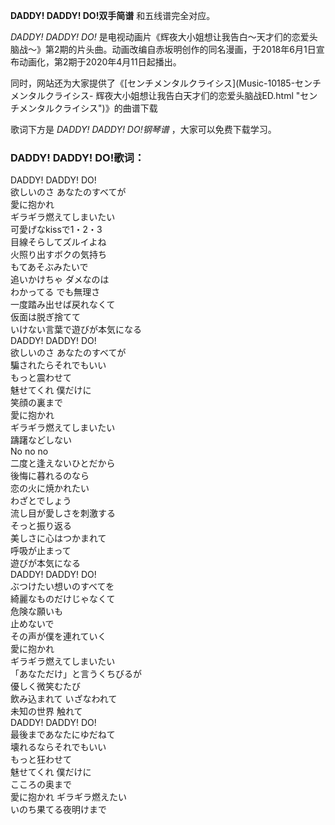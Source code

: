 

**DADDY! DADDY! DO!双手简谱** 和五线谱完全对应。

_DADDY! DADDY! DO!_
是电视动画片《辉夜大小姐想让我告白～天才们的恋爱头脑战～》第2期的片头曲。动画改编自赤坂明创作的同名漫画，于2018年6月1日宣布动画化，第2期于2020年4月11日起播出。

同时，网站还为大家提供了《[センチメンタルクライシス](Music-10185-センチメンタルクライシス-
辉夜大小姐想让我告白天才们的恋爱头脑战ED.html "センチメンタルクライシス")》的曲谱下载

歌词下方是 _DADDY! DADDY! DO!钢琴谱_ ，大家可以免费下载学习。

### DADDY! DADDY! DO!歌词：

DADDY! DADDY! DO!  
欲しいのさ あなたのすべてが  
愛に抱かれ  
ギラギラ燃えてしまいたい  
可愛げなkissで1・2・3  
目線そらしてズルイよね  
火照り出すボクの気持ち  
もてあそぶみたいで  
追いかけちゃ ダメなのは  
わかってる でも無理さ  
一度踏み出せば戻れなくて  
仮面は脱ぎ捨てて  
いけない言葉で遊びが本気になる  
DADDY! DADDY! DO!  
欲しいのさ あなたのすべてが  
騙されたらそれでもいい  
もっと震わせて  
魅せてくれ 僕だけに  
笑顔の裏まで  
愛に抱かれ  
ギラギラ燃えてしまいたい  
躊躇などしない  
No no no  
二度と逢えないひとだから  
後悔に暮れるのなら  
恋の火に焼かれたい  
わざとでしょう  
流し目が愛しさを刺激する  
そっと振り返る  
美しさに心はつかまれて  
呼吸が止まって  
遊びが本気になる  
DADDY! DADDY! DO!  
ぶつけたい想いのすべてを  
綺麗なものだけじゃなくて  
危険な願いも  
止めないで  
その声が僕を連れていく  
愛に抱かれ  
ギラギラ燃えてしまいたい  
「あなただけ」と言うくちびるが  
優しく微笑むたび  
飲み込まれて いざなわれて  
未知の世界 触れて  
DADDY! DADDY! DO!  
最後まであなたにゆだねて  
壊れるならそれでもいい  
もっと狂わせて  
魅せてくれ 僕だけに  
こころの奥まで  
愛に抱かれ ギラギラ燃えたい  
いのち果てる夜明けまで

